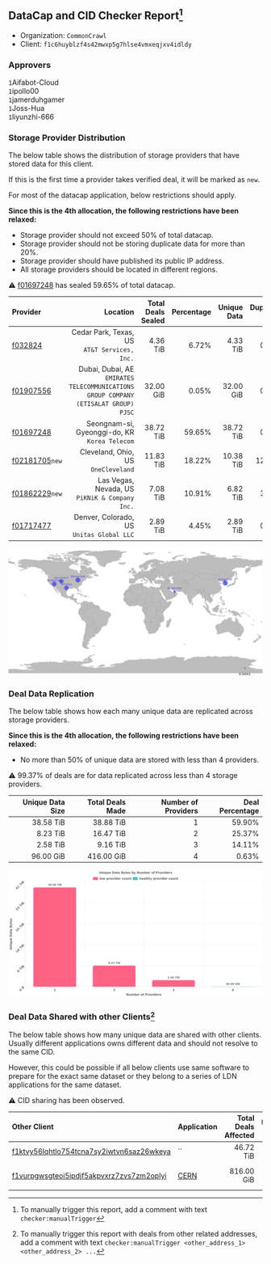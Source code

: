 ## DataCap and CID Checker Report[^1]
 - Organization: `CommonCrawl`
 - Client: `f1c6huyblzf4s42mwxp5g7hlse4vmxeqjxv4idldy`
### Approvers
`1`Aifabot-Cloud<br/>`1`ipollo00<br/>`1`jamerduhgamer<br/>`1`Joss-Hua<br/>`1`liyunzhi-666

### Storage Provider Distribution
The below table shows the distribution of storage providers that have stored data for this client.

If this is the first time a provider takes verified deal, it will be marked as `new`.

For most of the datacap application, below restrictions should apply.

**Since this is the 4th allocation, the following restrictions have been relaxed:**
 - Storage provider should not exceed 50% of total datacap.
 - Storage provider should not be storing duplicate data for more than 20%.
 - Storage provider should have published its public IP address.
 - All storage providers should be located in different regions.

⚠️ [f01697248](https://filfox.info/en/address/f01697248) has sealed 59.65% of total datacap.

| Provider                                                    |                                                                               Location | Total Deals Sealed | Percentage | Unique Data | Duplicate Deals |
| :---------------------------------------------------------- | -------------------------------------------------------------------------------------: | -----------------: | ---------: | ----------: | --------------: |
| [f032824](https://filfox.info/en/address/f032824)           |                                        Cedar Park, Texas, US<br/>`AT&T Services, Inc.` |           4.36 TiB |      6.72% |    4.33 TiB |           0.72% |
| [f01907556](https://filfox.info/en/address/f01907556)       | Dubai, Dubai, AE<br/>`EMIRATES TELECOMMUNICATIONS GROUP COMPANY (ETISALAT GROUP) PJSC` |          32.00 GiB |      0.05% |   32.00 GiB |           0.00% |
| [f01697248](https://filfox.info/en/address/f01697248)       |                                       Seongnam-si, Gyeonggi-do, KR<br/>`Korea Telecom` |          38.72 TiB |     59.65% |   38.72 TiB |           0.00% |
| [f02181705](https://filfox.info/en/address/f02181705)`new`  |                                                 Cleveland, Ohio, US<br/>`OneCleveland` |          11.83 TiB |     18.22% |   10.38 TiB |          12.29% |
| [f01862229](https://filfox.info/en/address/f01862229)`new`  |                                      Las Vegas, Nevada, US<br/>`PiKNiK & Company Inc.` |           7.08 TiB |     10.91% |    6.82 TiB |           3.75% |
| [f01717477](https://filfox.info/en/address/f01717477)       |                                           Denver, Colorado, US<br/>`Unitas Global LLC` |           2.89 TiB |      4.45% |    2.89 TiB |           0.00% |

<img src="https://raw.githubusercontent.com/data-preservation-programs/filplus-checker-assets/main/filecoin-project/filecoin-plus-large-datasets/issues/1724/1690254740171.png"/>

### Deal Data Replication
The below table shows how each many unique data are replicated across storage providers.


**Since this is the 4th allocation, the following restrictions have been relaxed:**
- No more than 50% of unique data are stored with less than 4 providers.

⚠️ 99.37% of deals are for data replicated across less than 4 storage providers.

| Unique Data Size | Total Deals Made | Number of Providers | Deal Percentage |
| ---------------: | ---------------: | ------------------: | --------------: |
|        38.58 TiB |        38.88 TiB |                   1 |          59.90% |
|         8.23 TiB |        16.47 TiB |                   2 |          25.37% |
|         2.58 TiB |         9.16 TiB |                   3 |          14.11% |
|        96.00 GiB |       416.00 GiB |                   4 |           0.63% |

<img src="https://raw.githubusercontent.com/data-preservation-programs/filplus-checker-assets/main/filecoin-project/filecoin-plus-large-datasets/issues/1724/1690254741433.png"/>

### Deal Data Shared with other Clients[^3]
The below table shows how many unique data are shared with other clients.
Usually different applications owns different data and should not resolve to the same CID.

However, this could be possible if all below clients use same software to prepare for the exact same dataset or they belong to a series of LDN applications for the same dataset.

⚠️ CID sharing has been observed.

| Other Client                                                                                                          | Application                                                                          | Total Deals Affected | Unique CIDs | Approvers                                             |
| :-------------------------------------------------------------------------------------------------------------------- | :----------------------------------------------------------------------------------- | -------------------: | ----------: | :---------------------------------------------------- |
| [f1ktvy56lqhtlo754tcna7sy2iwtvn6saz26wkeya](https://filfox.info/en/address/f1ktvy56lqhtlo754tcna7sy2iwtvn6saz26wkeya) | ``                                                                                   |            46.72 TiB |       1,426 | Unknown                                               |
| [f1vurpgwsgteoi5ipdjf5akpvxrz7zvs7zm2oplyi](https://filfox.info/en/address/f1vurpgwsgteoi5ipdjf5akpvxrz7zvs7zm2oplyi) | [CERN](https://github.com/filecoin-project/filecoin-plus-large-datasets/issues/1563) |           816.00 GiB |          21 | `1`cryptowhizzard<br/>`1`jamerduhgamer<br/>`1`s0nik42 |

[^1]: To manually trigger this report, add a comment with text `checker:manualTrigger`

[^2]: Deals from those addresses are combined into this report as they are specified with `checker:manualTrigger`

[^3]: To manually trigger this report with deals from other related addresses, add a comment with text `checker:manualTrigger <other_address_1> <other_address_2> ...`

